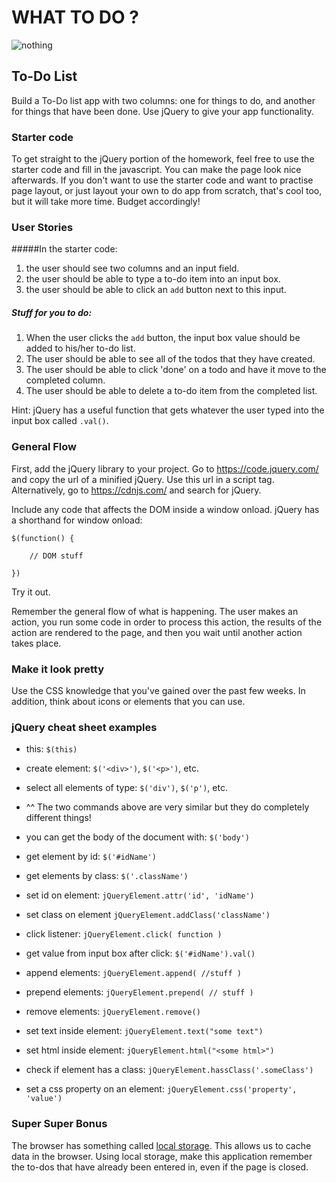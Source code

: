 # WHAT TO DO ?

![nothing](http://www.likecool.com/Gear/Pic/Nothing%20to%20do/Nothing-to-do.jpg)


## To-Do List
Build a To-Do list app with two columns: one for things to do, and another for things that have been done. Use jQuery to give your app functionality.

### Starter code
To get straight to the jQuery portion of the homework, feel free to use the starter code and fill in the javascript. You can make the page look nice afterwards. If you don't want to use the starter code and want to practise page layout, or just layout your own to do app from scratch, that's cool too, but it will take more time. Budget accordingly!

### User Stories

#####In the starter code:
1. the user should see two columns and an input field.
2. the user should be able to type a to-do item into an input box.
3. the user should be able to click an `add` button next to this input. 

##### Stuff for you to do:
1. When the user clicks the `add` button, the input box value should be added to his/her to-do list.
3. The user should be able to see all of the todos that they have created.
5. The user should be able to click 'done' on a todo and have it move to the completed column.
4. The user should be able to delete a to-do item from the completed list.

Hint: jQuery has a useful function that gets whatever the user typed into the input box called `.val()`. 


### General Flow

First, add the jQuery library to your project. Go to https://code.jquery.com/ and copy the url of a minified jQuery. Use this url in a script tag. Alternatively, go to https://cdnjs.com/ and search for jQuery.

Include any code that affects the DOM inside a window onload. jQuery has a shorthand for window onload:

```
$(function() {
	
	// DOM stuff

})
```

Try it out.

Remember the general flow of what is happening. The user makes an action, you run some code in order to process this action, the results of the action are rendered to the page, and then you wait until another action takes place.

### Make it look pretty
Use the CSS knowledge that you've gained over the past few weeks. In addition, think about icons or elements that you can use.


### jQuery cheat sheet examples

- this: `$(this)`

- create element: `$('<div>')`, `$('<p>')`, etc.

- select all elements of type: `$('div')`, `$('p')`, etc.

- ^^ The two commands above are very similar but they do completely different things! 

- you can get the body of the document with: `$('body')`

- get element by id: `$('#idName')`

- get elements by class: `$('.className')`

- set id on element: `jQueryElement.attr('id', 'idName')`

- set class on element `jQueryElement.addClass('className')`

- click listener: `jQueryElement.click( function )`

- get value from input box after click: `$('#idName').val()`

- append elements: `jQueryElement.append( //stuff )`

- prepend elements: `jQueryElement.prepend( // stuff )`

- remove elements: `jQueryElement.remove()`

- set text inside element: `jQueryElement.text("some text")`

- set html inside element: `jQueryElement.html("<some html>")`

- check if element has a class: `jQueryElement.hassClass('.someClass')`

- set a css property on an element: `jQueryElement.css('property', 'value')`





### Super Super Bonus
The browser has something called [local storage](https://developer.mozilla.org/en-US/docs/Web/Guide/API/DOM/Storage). This allows us to cache data in the browser. Using local storage, make this application remember the to-dos that have already been entered in, even if the page is closed.
